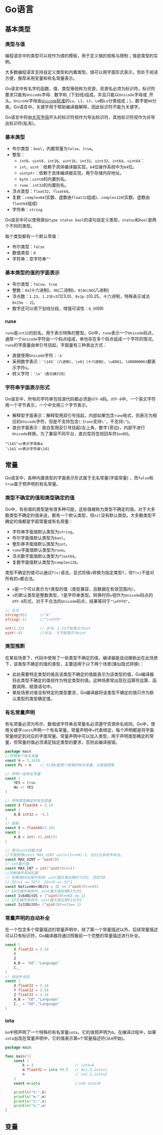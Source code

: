 # Go语言

## 基本类型

### 类型与值

编程语言中的类型可以视作为值的模板，用于定义值的规格与限制；值是类型的实例。

大多数编程语言支持自定义类型和内置类型。值可以用字面形式表示，但处于阅读方便，推荐采用变量和有名常量表示。

Go语言中有名字的函数、值、类型等统称为资源，资源名必须为标识符。标识符要求只能有`Unicode`字母、数字和`_`(下划线)组成，并且只能以`Unicode`字母或`_`开头。`Unicode`字母由[`Unicode`标准](<https://unicodebook.readthedocs.io/unicode.html>)的`Lu`、`LI`、`Lt`、`Lm`和`Lo`分类组成；)，数字是`Nd`分类。Go语言中，关键字用于帮助编译器解释，因此标识符不能为关键字。

Go语言中将由[大写字母](<http://www.fileformat.info/info/unicode/category/Lu/list.htm>)开头的标识符视作为导出标识符，其他标识符视作为非导出标识符(私有)。

### 基本类型

- 布尔类型：`bool`，内置常量为`false`、`true`。
- 整型：
  - `int8`、`uint8`、`int16`、`uint16`、`int32`、`uint32`、`int64`、`uint64`：
  - `int`、`uint`：依赖于具体编译器实现，`64`位操作系统中为`64`位。
  - `uintptr`：依赖于具体编译器实现，用于存储内存地址。
  - `byte`：`uint8`的内置别名。
  - `rune`：`int32`的内置别名。
- 浮点类型：`float32`、`float64`。
- 复数：`complex64`(实数、虚数由`float32`组成)、`complex128`(实数、虚数由`float64`组成)
- 字符串：`string`

Go语言中可以使用类似`type status bool`的语句自定义类型，`status`和`bool`是两个不同的类型。

每个类型都有一个默认零值：

- 布尔类型：`false`
- 数值类型：`0`
- 字符串：空字符串`""`

### 基本类型的值的字面表示

- 布尔类型：`false`、`true`
- 整数：`0x`(十六进制)、`0b`(二进制)、`0|0o|0O`(八进制)
- 浮点数：`1.23`、`1.23E+2`(123.0)、`0x1p-2`(0.25，十六进制，特殊表示减法`0x15e - 2`)。
- 数字还可以用下划线分段，增强可读性：`6_9`(69)

### rune

`rune`是`int32`的别名，用于表示特殊的整型。Go中，`rune`表示一个`Unicode`码点，通常一个`Unicode`字符由一个码点组成，单也存在多个码点组成一个字符的情况。`rune`的字面量由单引号括起，字面量有三种表达方式：

- 直接使用`Unicode`字符：`'a'`
- 采用数字表示：`'\141'（八进制）`、`\x61（十六进制）`、`\u0061`、`\U00000061`都表示字符`a`。
- 转义字符：`'\n'（表示换行符）`

### 字符串字面表示形式

Go语言中，所有的字符串包括源代码都必须是`UTF-8`码。`UTF-8`中，一个英文字符用一个字节表示，一个中文用三个字节表示。

- 解释型字面表示：解释型用双引号括起，内部如果包含`rune`格式，则表示为相应的`Unicode`字符，但是不支持包含`\'`(`runn`支持`\'`，不支持`\"`)。
- 直白字面表示：直白型用反引号括起(左上角，数字`1`旁边)，内部不进行`Unicode`转换。为了兼容不同平台，直白型将忽视回车符(`ox0D`)。

```
"\141"=>表示字母串a
`\141`=>表示字符串\141
```

## 常量

Go语言中，各种内置类型的字面表示形式属于无名常量(字面常量) ，而`false`和`true`属于预声明的有名常量。

### 类型不确定的值和类型确定的值

Go中，有些值的类型是有很多种可能，这些值被称为类型不确定的值。对于大多数类型不确定的值来说，都有一个默认类型，但`nil`没有默认类型。大多数类型不确定的值都是字面常量或有名常量：

- 字符串字面值默认类型为`string`。
- 布尔字面值默认类型为`bool`。
- 整形串字面值默认类型为`int`。
- `rune`字面值默认类型为`rune`。
- 浮点数字面值默认类型为`float64`。
- 复数字面值默认类型为`complex128`。

类型不确定的值可以通过`T(v)`语法，显式将值`v`转换为指定类型`T`，但`T(v)`不是对所有的`v`都合法。

- `v`是一个可以表示为`T`类型的值（类型兼容，且数据在有效范围内）。
- `v`的默认类型是整数类型，`T`是字符串类型。转换时将`v`视作为`Unicode`码点的`UTF-8`形式，对于不合法的`Unicode`码点，结果等同于`"\uFFFD"`。

```go
// 合法
string(65) 		//"A"
string(-1)		//"\uFFFD"

int(1.23)		// 非法，1.23不能表示为int
uint(-8)		//非法，-8不能表示为uint
```

### 类型推断

在某些场景下，代码中使用了一些类型不确定的值，编译器能自动推断出在此场景下，该类型不确定的值的类型，主要适用于以下两个场景(类似隐式转换)：

- 此处需要特定类型的值且该类型不确定的值能表示为该类型的值，Go编译器将此类型不确定的值视作为特定类型的值。这种场景常出现在运算符运算、函数调用、赋值语句中。
- 某些场景对值没有特定的类型要求，Go编译器将该类型不确定的值只作为默认类型的类型确定值。

### 有名常量声明

有名常量必须为布尔、数值或字符串且常量名必须遵守资源命名规则。Go中，使用关键字`const`声明一个有名常量。常量声明中`=`代表绑定，每个声明都是将字面常量绑定到对应的字面常量。常量声明中可以加入类型，用于声明类型确定的常量，但常量的值必须满足指定类型的要求，否则会编译报错。

```go
package main
//声明单个有名常量
const π = 3.1416
const Pi = π	// Pi和π是两个单独的有名常量，只是值相等

// 声明一组有名常量
const (
	YES = true
    No =! YES
)

// 声明类型确定的有名常量
const X float64 = 3.14
const (
	A,B int32 = -3,5
)
// 或者
const X = float64(3.14)
const (
    A,B = int(-3),int(5)
)

// 表示uint的最大值
//不能使用const MAX_UINT unit=(1<<64)-1，在32位系统中非法。
const MAX_UINT = ^uint(0)
// int最大值
const MAX_INT = int(^uint(0)>>1)
//判断操作系统位数
// 如果是64位操作系统，uint最大值右移63为为1，否则为0
// 32<<1 == 32*2  32<<0 == 32*1
const NativeWordBits = 32 << (^uint(0)>>63)
// 64位操作系统中，uint最大值右移63为为1
const Is64BitOS = (^uint(0)>>63 == 1)
// 32位操作系统中，uint最大值右移31位为1
const Is32BitOS= (^uint(0)>>31== 1)
```

### 常量声明的自动补全

在一个包含多个常量描述的常量声明中，除了第一个常量描述以外，后续常量描述可以只有标识符，Go编译器将通过照搬前一个完整的常量描述进行补全。

```go
const (
	X float32 = 3.14
    Y
    Z
    A,B = "GO","Language"
    C,_
)
// 自动补全后
const (
	X float32 = 3.14
    Y float32 = 3.14
    Z float32 = 3.14
    A,B = "GO","Language"
    C,_ = "GO","Language"
)
```

### iota

`Go`中预声明了一个特殊的有名常量`iota`，它的值预声明为`0`。在编译过程中，如果`iota`出现在常量声明中，它的值表示第`n`个常量描述符(从`0`开始)。

```go
package main

func main(){
    const (
    	k = 3					// iota=0
        m float32 = iota +0.5 	// m=1.5,iota=1
        n						// n=2.5,iota=2
    )
    const x=iota				//x=0 iota=0

	println("k:",k)
	println("m:",m)
	println("n:",n)
	println("x:",x)
}
```

## 变量

